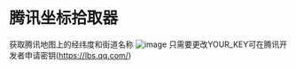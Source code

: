 # 腾讯坐标拾取器
获取腾讯地图上的经纬度和街道名称
![image](https://github.com/huangshuaige/Coordinate-picker/blob/master/qqmap.JPG)
只需要更改YOUR_KEY可在腾讯开发者申请密钥(https://lbs.qq.com/)
